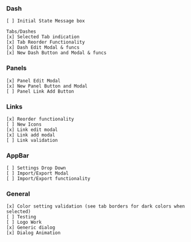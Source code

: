 ### Dash
    [ ] Initial State Message box

    Tabs/Dashes
    [x] Selected Tab indication
    [x] Tab Reorder Functionality
    [x] Dash Edit Modal & funcs
    [x] New Dash Button and Modal & funcs

### Panels
    [x] Panel Edit Modal
    [x] New Panel Button and Modal
    [ ] Panel Link Add Button

### Links
    [x] Reorder functionality
    [ ] New Icons
    [x] Link edit modal
    [x] Link add modal
    [ ] Link validation

### AppBar 
    [ ] Settings Drop Down
    [ ] Import/Export Modal
    [ ] Import/Export functionality

### General
    [x] Color setting validation (see tab borders for dark colors when selected)
    [ ] Testing
    [ ] Logo Work
    [x] Generic dialog
    [x] Dialog Animation
